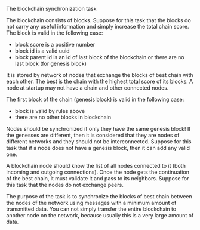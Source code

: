 The blockchain synchronization task

The blockchain consists of blocks. 
Suppose for this task that the blocks do not carry any useful information and simply increase the total chain score. 
The block is valid in the following case:

* block score is a positive number
* block id is a valid uuid
* block parent id is an id of last block of the blockchain or there are no last block (for genesis block)

It is stored by network of nodes that exchange the blocks of best chain with each other.
The best is the chain with the highest total score of its blocks. 
A node at startup may not have a chain and other connected nodes. 

The first block of the chain (genesis block) is valid in the following case:

* block is valid by rules above
* there are no other blocks in blockchain

Nodes should be synchronized if only they have the same genesis block! 
If the genesses are different, then it is considered that they are nodes of different networks and they should not be interconnected.
Suppose for this task that if a node does not have a genesis block, then it can add any valid one.

A blockchain node should know the list of all nodes connected to it (both incoming and outgoing connections). 
Once the node gets the continuation of the best chain, it must validate it and pass to its neighbors.
Suppose for this task that the nodes do not exchange peers.

The purpose of the task is to synchronize the blocks of best chain between the nodes of the network using messages with a minimum amount of transmitted data.
You can not simply transfer the entire blockchain to another node on the network, because usually this is a very large amount of data.